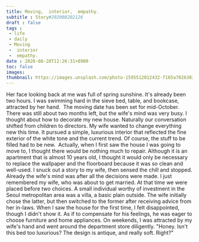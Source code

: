 ```yaml
---
title: Moving,  interior,  empathy.
subtitle : Story#202008202126
draft : false
tags :
 - life
 - daily
 - Moving
 -  interior
 -  empathy.
date : 2020-08-20T12:26:31+0900
toc: false
images: 
thumbnail: https://images.unsplash.com/photo-1595512012432-f165a7026383?ixlib=rb-1.2.1&q=80&fm=jpg&crop=entropy&cs=tinysrgb&w=1080&fit=max&ixid=eyJhcHBfaWQiOjE1NTU0OX0
---
```


Her face looking back at me was full of spring sunshine. It's already been two hours. I was swimming hard in the sieve bed, table, and bookcase, attracted by her hand.  The moving date has been set for mid-October. There was still about two months left, but the wife's mind was very busy. I thought about how to decorate my new house. Naturally our conversation shifted from children to directors. My wife wanted to change everything new this time. It pursued a simple, luxurious interior that reflected the fine exterior of the white tone and the current trend. Of course, the stuff to be filled had to be new.  Actually, when I first saw the house I was going to move to, I thought there would be nothing much to repair. Although it is an apartment that is almost 10 years old, I thought it would only be necessary to replace the wallpaper and the floorboard because it was so clean and well-used. I snuck out a story to my wife, then sensed the chill and stopped. Already the wife's mind was after all the decisions were made. I just remembered my wife, who was about to get married. At that time we were placed before two choices. A small individual worthy of investment in the Seoul metropolitan area was a villa, a basic plain outside. The wife initially chose the latter, but then switched to the former after receiving advice from her in-laws. When I saw the house for the first time, I felt disappointed, though I didn't show it. As if to compensate for his feelings, he was eager to choose furniture and home appliances. On weekends, I was attracted by my wife's hand and went around the department store diligently. "Honey. Isn't this bed too luxurious? The design is antique, and really soft. Right?"  

  

